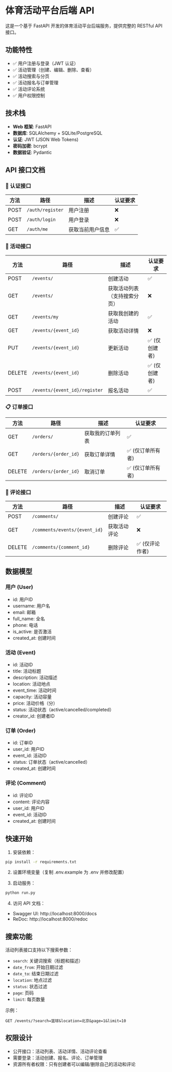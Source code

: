 # 体育活动平台后端 API

这是一个基于 FastAPI 开发的体育活动平台后端服务，提供完整的 RESTful API 接口。

## 功能特性

- ✅ 用户注册与登录（JWT 认证）
- ✅ 活动管理（创建、编辑、删除、查看）
- ✅ 活动搜索与分页
- ✅ 活动报名与订单管理
- ✅ 活动评论系统
- ✅ 用户权限控制

## 技术栈

- **Web 框架**: FastAPI
- **数据库**: SQLAlchemy + SQLite/PostgreSQL
- **认证**: JWT (JSON Web Tokens)
- **密码加密**: bcrypt
- **数据验证**: Pydantic

## API 接口文档

### 🔐 认证接口

| 方法 | 路径             | 描述             | 认证要求 |
| ---- | ---------------- | ---------------- | -------- |
| POST | `/auth/register` | 用户注册         | ❌        |
| POST | `/auth/login`    | 用户登录         | ❌        |
| GET  | `/auth/me`       | 获取当前用户信息 | ✅        |

### 📅 活动接口

| 方法   | 路径                          | 描述                         | 认证要求     |
| ------ | ----------------------------- | ---------------------------- | ------------ |
| POST   | `/events/`                    | 创建活动                     | ✅            |
| GET    | `/events/`                    | 获取活动列表（支持搜索分页） | ❌            |
| GET    | `/events/my`                  | 获取我创建的活动             | ✅            |
| GET    | `/events/{event_id}`          | 获取活动详情                 | ❌            |
| PUT    | `/events/{event_id}`          | 更新活动                     | ✅ (仅创建者) |
| DELETE | `/events/{event_id}`          | 删除活动                     | ✅ (仅创建者) |
| POST   | `/events/{event_id}/register` | 报名活动                     | ✅            |

### 📋 订单接口

| 方法   | 路径                 | 描述             | 认证要求         |
| ------ | -------------------- | ---------------- | ---------------- |
| GET    | `/orders/`           | 获取我的订单列表 | ✅                |
| GET    | `/orders/{order_id}` | 获取订单详情     | ✅ (仅订单所有者) |
| DELETE | `/orders/{order_id}` | 取消订单         | ✅ (仅订单所有者) |

### 💬 评论接口

| 方法   | 路径                          | 描述         | 认证要求       |
| ------ | ----------------------------- | ------------ | -------------- |
| POST   | `/comments/`                  | 创建评论     | ✅              |
| GET    | `/comments/events/{event_id}` | 获取活动评论 | ❌              |
| DELETE | `/comments/{comment_id}`      | 删除评论     | ✅ (仅评论作者) |

## 数据模型

### 用户 (User)
- id: 用户ID
- username: 用户名
- email: 邮箱
- full_name: 全名
- phone: 电话
- is_active: 是否激活
- created_at: 创建时间

### 活动 (Event)
- id: 活动ID
- title: 活动标题
- description: 活动描述
- location: 活动地点
- event_time: 活动时间
- capacity: 活动容量
- price: 活动价格（分）
- status: 活动状态（active/cancelled/completed）
- creator_id: 创建者ID

### 订单 (Order)
- id: 订单ID
- user_id: 用户ID
- event_id: 活动ID
- status: 订单状态（active/cancelled）
- created_at: 创建时间

### 评论 (Comment)
- id: 评论ID
- content: 评论内容
- user_id: 用户ID
- event_id: 活动ID
- created_at: 创建时间

## 快速开始

1. 安装依赖：
```bash
pip install -r requirements.txt
```

2. 设置环境变量（复制 .env.example 为 .env 并修改配置）

3. 启动服务：
```bash
python run.py
```

4. 访问 API 文档：
- Swagger UI: http://localhost:8000/docs
- ReDoc: http://localhost:8000/redoc

## 搜索功能

活动列表接口支持以下搜索参数：
- `search`: 关键词搜索（标题和描述）
- `date_from`: 开始日期过滤
- `date_to`: 结束日期过滤
- `location`: 地点过滤
- `status`: 状态过滤
- `page`: 页码
- `limit`: 每页数量

示例：
```
GET /events/?search=篮球&location=北京&page=1&limit=10
```

## 权限设计

- 公开接口：活动列表、活动详情、活动评论查看
- 需要登录：活动创建、报名、评论、订单管理
- 资源所有者权限：只有创建者可以编辑/删除自己的活动和评论
